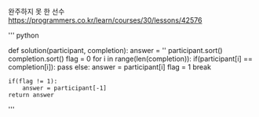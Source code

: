 완주하지 못 한 선수
https://programmers.co.kr/learn/courses/30/lessons/42576

'''
python


def solution(participant, completion):
    answer = ''
    participant.sort()
    completion.sort()
    flag = 0
    for i in range(len(completion)):
        if(participant[i] == completion[i]):
            pass
        else:
            answer = participant[i]
            flag = 1
            break
            
    if(flag != 1):
        answer = participant[-1]
    return answer
'''
